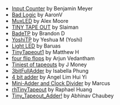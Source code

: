 - [Input Counter](tt_um_wokwi_413386973689694209/info.md) by Benjamin Meyer
- [Bad Logic](tt_um_wokwi_413386988538584065/info.md) by AaronV
- [MuxLED](tt_um_wokwi_413918279810604033/info.md) by Alex Moore
- [TINY TAPE OUT](tt_um_wokwi_413919522908184577/info.md) by Slaiman
- [BadeTP](tt_um_wokwi_413919767806333953/info.md) by Brandon D
- [YoshiTP](tt_um_wokwi_413919833599252481/info.md) by Yeshua M (Yoshi)
- [Light LED](tt_um_wokwi_413923202390383617/info.md) by Baruas
- [TinyTapeout1](tt_um_wokwi_413923260134423553/info.md) by Matthew H
- [four flip flops](tt_um_wokwi_414117854728812545/info.md) by Arjun Vedantham
- [Tiniest of tapeouts](tt_um_wokwi_414120391864616961/info.md) by J Money
- [3bitFullAdder](tt_um_wokwi_414120407679244289/info.md) by Isabella Phung
- [4 bit adder](tt_um_wokwi_414120518107969537/info.md) by Angel Lim Hui Yi
- [Mini-Adder and Clock Divider](tt_um_wokwi_414121442515858433/info.md) by Marcus
- [rhTinyTapeout](tt_um_wokwi_414121555407659009/info.md) by Raphael Huang
- [Tiny_Tapeout_Adder!](tt_um_wokwi_414125777368065025/info.md) by Abhinav Chaubey
